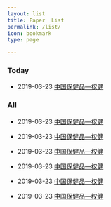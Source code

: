 ```yaml
---
layout: list
title: Paper  List
permalink: /list/
icon: bookmark
type: page

---
```


### Today
* 2019-03-23 [中国保健品—权健](https://dict.eudic.net/webting/desktopplay?id=4d874c4b-4c8e-11e9-94cd-00505686c5e6)

### All
* 2019-03-23 [中国保健品—权健](https://dict.eudic.net/webting/desktopplay?id=4d874c4b-4c8e-11e9-94cd-00505686c5e6)

* 2019-03-23 [中国保健品—权健](https://dict.eudic.net/webting/desktopplay?id=4d874c4b-4c8e-11e9-94cd-00505686c5e6)
* 2019-03-23 [中国保健品—权健](https://dict.eudic.net/webting/desktopplay?id=4d874c4b-4c8e-11e9-94cd-00505686c5e6)
* 2019-03-23 [中国保健品—权健](https://dict.eudic.net/webting/desktopplay?id=4d874c4b-4c8e-11e9-94cd-00505686c5e6)
* 2019-03-23 [中国保健品—权健](https://dict.eudic.net/webting/desktopplay?id=4d874c4b-4c8e-11e9-94cd-00505686c5e6)
* 2019-03-23 [中国保健品—权健](https://dict.eudic.net/webting/desktopplay?id=4d874c4b-4c8e-11e9-94cd-00505686c5e6)



